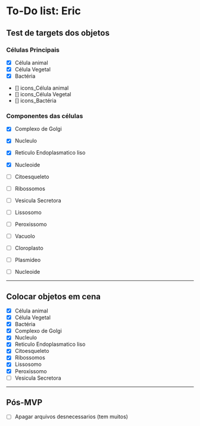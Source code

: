 # To-Do list: Eric



## Test de targets dos objetos 

### Células Principais

- [X] Célula animal
- [X] Célula Vegetal
- [X] Bactéria 

- [] icons_Célula animal
- [] icons_Célula Vegetal
- [] icons_Bactéria 


### Componentes das células  

- [X] Complexo de Golgi
- [X] Nucleulo
- [X] Reticulo Endoplasmatico liso
- [X] Nucleoide



- [ ] Citoesqueleto
- [ ] Ribossomos
- [ ] Vesicula Secretora
- [ ] Lissosomo
- [ ] Peroxissomo
- [ ] Vacuolo
- [ ] Cloroplasto
- [ ] Plasmideo 
- [ ] Nucleoide

--------------------------

## Colocar objetos em cena 

- [X] Célula animal
- [X] Célula Vegetal
- [X] Bactéria 
- [X] Complexo de Golgi
- [X] Nucleulo
- [X] Reticulo Endoplasmatico liso
- [X] Citoesqueleto
- [X] Ribossomos
- [X] Lissosomo
- [X] Peroxissomo
- [ ] Vesicula Secretora

-----------------------------

## Pós-MVP

- [ ] Apagar arquivos desnecessarios (tem muitos)
